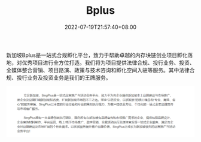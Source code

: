 ﻿---
weight: 
title: "Bplus"
description: "新加坡Bplus是一站式合规孵化平台，致力于帮助卓越的内存块链创业项目孵化落地，对优秀项目进行全方位打造"
date: 2022-07-19T21:57:40+08:00
lastmod: 2022-07-19T16:45:40+08:00
draft: false
authors: ["MineW"]
featuredImage: "bplus.jpg"
link: "https://singplus.sg/"
tags: ["投资机构","Bplus"]
categories: ["navigation"]
navigation: ["投资机构"]
lightgallery: true
toc: true
pinned: false
recommend: false
recommend1: false
---
新加坡Bplus是一站式合规孵化平台，致力于帮助卓越的内存块链创业项目孵化落地，对优秀项目进行全方位打造。我们将为项目提供法律合规、投行业务、投资、全媒体整合营销、项目路演、政策与技术咨询和孵化空间入驻等服务。其中法律合规、投行业务及投资业务是我们的王牌服务。

![image-20220719105910547](image-20220719105910547.png)